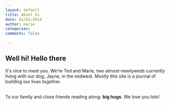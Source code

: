 ```yaml
---
layout: default
title: About Us
date: 01/01/2014
author: marie
categories:
comments: false

---
```


<h2>Well hi! Hello there</h2>

<div id = "blockcontent">
It's nice to meet you. We're Ted and Marie, two almost-newlyweds currently living
with our dog, Jayne, in the midwest. Mostly this site is a journal of building our lives together. <br><br>

To our family and close friends reading along: <b>big hugs</b>. We love you 
lots!

</div>

